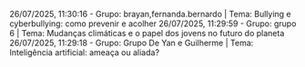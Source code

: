 26/07/2025, 11:30:16 - Grupo: brayan,fernanda.bernardo | Tema: Bullying e cyberbullying: como prevenir e acolher
26/07/2025, 11:29:59 - Grupo: grupo 6 | Tema: Mudanças climáticas e o papel dos jovens no futuro do planeta
26/07/2025, 11:29:18 - Grupo: Grupo De Yan e Guilherme | Tema: Inteligência artificial: ameaça ou aliada?
